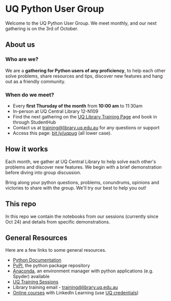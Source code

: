# UQ Python User Group

Welcome to the UQ Python User Group. We meet monthly, and our next gathering is on the 3rd of October.

## About us
### Who are we?

We are a **gathering for Python users of any proficiency**, to help each other solve problems, share resources and tips, discover new features and hang out as a friendly community.

### When do we meet?
- Every **first Thursday of the month** from **10:00 am** to 11:30am
- In-person at UQ Central Library 12-N109
- Find the next gathering on the <a href="https://web.library.uq.edu.au/library-services/training">UQ Library Training Page</a> and book in through StudentHub
- Contact us at <a href="training@library.uq.edu.au">training@library.uq.edu.au</a> for any questions or support
- Access this page: [bit.ly/uqpug](https://bit.ly/uqpug) (all lower case).

## How it works

Each month, we gather at UQ Central Library to help solve each other's problems and discover new features. We begin with a brief demonstration before diving into group discussion.

Bring along your python questions, problems, conundrums, opinions and victories to share with the group. We'll try our best to help you out!

## This repo

In this repo we contain the notebooks from our sessions (currently since Oct 24) and details from specific demonstrations.

## General Resources

Here are a few links to some general resources.
- [Python Documentation](https://docs.python.org/3/)
- [PyPI](https://pypi.org/), the python package repository
- [Anaconda](https://www.anaconda.com/), an environment manager with python applications (e.g. Spyder) available
- [UQ Training Sessions](https://web.library.uq.edu.au/library-services/training)
- Library training email - [training@library.uq.edu.au](training@library.uq.edu.au)
- [Online courses](https://au.linkedin.com/learning/) with LinkedIn Learning (use [UQ credentials](https://web.library.uq.edu.au/library-services/training/linkedin-learning-online-courses))